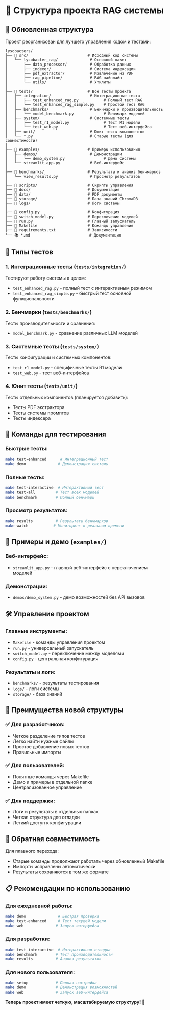 # 📁 Структура проекта RAG системы

## 🎯 **Обновленная структура**

Проект реорганизован для лучшего управления кодом и тестами:

```
lysobacters/
├── 📂 src/                          # Исходный код системы
│   └── lysobacter_rag/              # Основной пакет
│       ├── data_processor/          # Обработка данных
│       ├── indexer/                 # Система индексации
│       ├── pdf_extractor/           # Извлечение из PDF
│       ├── rag_pipeline/            # RAG пайплайн
│       └── utils/                   # Утилиты
│
├── 📂 tests/                        # Все тесты проекта
│   ├── integration/                 # Интеграционные тесты
│   │   ├── test_enhanced_rag.py           # Полный тест RAG
│   │   └── test_enhanced_rag_simple.py    # Простой тест RAG
│   ├── benchmarks/                  # Бенчмарки и производительность
│   │   └── model_benchmark.py             # Бенчмарк моделей
│   ├── system/                      # Системные тесты
│   │   ├── test_r1_model.py               # Тест R1 модели
│   │   └── test_web.py                    # Тест веб-интерфейса
│   ├── unit/                        # Юнит тесты компонентов
│   └── *.py                         # Старые тесты (для совместимости)
│
├── 📂 examples/                     # Примеры использования
│   ├── demos/                       # Демонстрации
│   │   └── demo_system.py                 # Демо системы
│   └── streamlit_app.py             # Веб-интерфейс
│
├── 📂 benchmarks/                   # Результаты и анализ бенчмарков
│   └── view_results.py              # Просмотр результатов
│
├── 📂 scripts/                      # Скрипты управления
├── 📂 docs/                         # Документация
├── 📂 data/                         # PDF документы
├── 📂 storage/                      # База знаний ChromaDB
├── 📂 logs/                         # Логи системы
│
├── 🔧 config.py                     # Конфигурация
├── 🔧 switch_model.py               # Переключение моделей
├── 🔧 run.py                        # Главный запускатель
├── 🔧 Makefile                      # Команды управления
├── 📄 requirements.txt              # Зависимости
└── 📚 *.md                          # Документация
```

## 🧪 **Типы тестов**

### 1. **Интеграционные тесты** (`tests/integration/`)
Тестируют работу системы в целом:
- `test_enhanced_rag.py` - полный тест с интерактивным режимом
- `test_enhanced_rag_simple.py` - быстрый тест основной функциональности

### 2. **Бенчмарки** (`tests/benchmarks/`)
Тесты производительности и сравнения:
- `model_benchmark.py` - сравнение различных LLM моделей

### 3. **Системные тесты** (`tests/system/`)
Тесты конфигурации и системных компонентов:
- `test_r1_model.py` - специфичные тесты R1 модели
- `test_web.py` - тест веб-интерфейса

### 4. **Юнит тесты** (`tests/unit/`)
Тесты отдельных компонентов (планируется добавить):
- Тесты PDF экстрактора
- Тесты системы промптов
- Тесты индексера

## 🚀 **Команды для тестирования**

### Быстрые тесты:
```bash
make test-enhanced      # Интеграционный тест
make demo              # Демонстрация системы
```

### Полные тесты:
```bash
make test-interactive  # Интерактивный тест
make test-all         # Тест всех моделей
make benchmark        # Полный бенчмарк
```

### Просмотр результатов:
```bash
make results          # Результаты бенчмарков
make watch           # Мониторинг в реальном времени
```

## 📂 **Примеры и демо** (`examples/`)

### Веб-интерфейс:
- `streamlit_app.py` - главный веб-интерфейс с переключением моделей

### Демонстрации:
- `demos/demo_system.py` - демо возможностей без API вызовов

## 🛠️ **Управление проектом**

### Главные инструменты:
- `Makefile` - команды управления проектом
- `run.py` - универсальный запускатель
- `switch_model.py` - переключение между моделями
- `config.py` - центральная конфигурация

### Результаты и логи:
- `benchmarks/` - результаты тестирования
- `logs/` - логи системы
- `storage/` - база знаний

## 🎯 **Преимущества новой структуры**

### ✅ **Для разработчиков:**
- Четкое разделение типов тестов
- Легко найти нужные файлы
- Простое добавление новых тестов
- Правильные импорты

### ✅ **Для пользователей:**
- Понятные команды через Makefile
- Демо и примеры в отдельной папке
- Централизованное управление

### ✅ **Для поддержки:**
- Логи и результаты в отдельных папках
- Четкая структура для отладки
- Легкий доступ к конфигурации

## 🔄 **Обратная совместимость**

Для плавного перехода:
- Старые команды продолжают работать через обновленный Makefile
- Импорты исправлены автоматически
- Результаты сохраняются в том же формате

## 📋 **Рекомендации по использованию**

### Для ежедневной работы:
```bash
make demo              # Быстрая проверка
make test-enhanced     # Тест текущей модели
make web              # Запуск интерфейса
```

### Для разработки:
```bash
make test-interactive  # Интерактивная отладка
make benchmark        # Тест производительности
make results          # Анализ результатов
```

### Для нового пользователя:
```bash
make setup            # Полная настройка
make demo             # Демонстрация возможностей
make web              # Запуск веб-интерфейса
```

**Теперь проект имеет четкую, масштабируемую структуру! 🎉** 